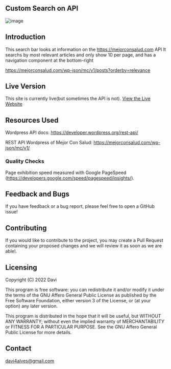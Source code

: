 ## Custom Search on API

![image](https://user-images.githubusercontent.com/107776531/192113182-057ac3a4-f8bc-4bdd-9a17-0278b2607203.png)


## Introduction

This search bar looks at information on the https://mejorconsalud.com API
It searchs by most relevant articles and only show 10 per page, and has a navigation component at the bottom-right

https://mejorconsalud.com/wp-json/mc/v1/posts?orderby=relevance 

## Live Version

This site is currently live(but sometimes the API is not). [View the Live Website]

## Resources Used

Wordpress API docs: https://developer.wordpress.org/rest-api/ 

REST API Wordpress of Mejor Con Salud: https://mejorconsalud.com/wp-json/mc/v1/ 

### Quality Checks

Page exhibition speed measured with Google PageSpeed (https://developers.google.com/speed/pagespeed/insights/). 

## Feedback and Bugs

If you have feedback or a bug report, please feel free to open a GitHub issue!

## Contributing

If you would like to contribute to the project, you may create a Pull Request containing your proposed changes and we will review it as soon as we are able!.

## Licensing

Copyright (C) 2022 Davi

This program is free software: you can redistribute it and/or modify it under the terms of the GNU Affero General Public License as published by the Free Software Foundation, either version 3 of the License, or (at your option) any later version.

This program is distributed in the hope that it will be useful, but WITHOUT ANY WARRANTY; without even the implied warranty of MERCHANTABILITY or FITNESS FOR A PARTICULAR PURPOSE. See the GNU Affero General Public License for more details.

## Contact

davi4alves@gmail.com



[View the Live Website]:https://buscamejorsalud.vercel.app/

